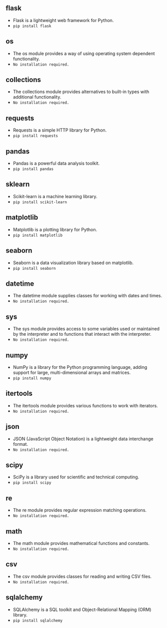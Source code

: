 ## **flask** 
 - Flask is a lightweight web framework for Python.
  - `pip install flask`
## **os** 
 - The os module provides a way of using operating system dependent functionality.
  - `No installation required.`
## **collections** 
 - The collections module provides alternatives to built-in types with additional functionality.
  - `No installation required.`
## **requests** 
 - Requests is a simple HTTP library for Python.
  - `pip install requests`
## **pandas** 
 - Pandas is a powerful data analysis toolkit.
  - `pip install pandas`
## **sklearn** 
 - Scikit-learn is a machine learning library.
  - `pip install scikit-learn`
## **matplotlib** 
 - Matplotlib is a plotting library for Python.
  - `pip install matplotlib`
## **seaborn** 
 - Seaborn is a data visualization library based on matplotlib.
  - `pip install seaborn`
## **datetime** 
 - The datetime module supplies classes for working with dates and times.
  - `No installation required.`
## **sys** 
 - The sys module provides access to some variables used or maintained by the interpreter and to functions that interact with the interpreter.
  - `No installation required.`
## **numpy** 
 - NumPy is a library for the Python programming language, adding support for large, multi-dimensional arrays and matrices.
  - `pip install numpy`
## **itertools** 
 - The itertools module provides various functions to work with iterators.
  - `No installation required.`
## **json** 
 - JSON (JavaScript Object Notation) is a lightweight data interchange format.
  - `No installation required.`
## **scipy** 
 - SciPy is a library used for scientific and technical computing.
  - `pip install scipy`
## **re** 
 - The re module provides regular expression matching operations.
  - `No installation required.`
## **math** 
 - The math module provides mathematical functions and constants.
  - `No installation required.`
## **csv** 
 - The csv module provides classes for reading and writing CSV files.
  - `No installation required.`
## **sqlalchemy** 
 - SQLAlchemy is a SQL toolkit and Object-Relational Mapping (ORM) library.
  - `pip install sqlalchemy`